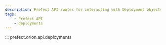 ```yaml
---
description: Prefect API routes for interacting with Deployment objects.
tags:
    - Prefect API
    - deployments
---
```


::: prefect.orion.api.deployments